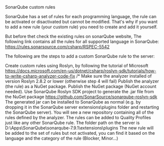 SonarQube custom rules

SonarQube has a set of rules for each programming language, the rule can be activated or disactivated but cannot be modified. That's why if you want to add a new rule (your custom rule) you need to create and add it yourself.

But before thet check the existing rules on sonarQube website, The following link contains all the rules for all supported language in SonarQube:
https://rules.sonarsource.com/csharp/RSPEC-5542 

The following are the steps to add a custom SonarQube rule to the server:

Create custom rules using Roslyn, by following the tutorial of Microsoft https://docs.microsoft.com/en-us/dotnet/csharp/roslyn-sdk/tutorials/how-to-write-csharp-analyzer-code-fix 
/* Make sure the analyzer installed of version Roslyn 2.8.2 or lower (otherwise step 4 will fail)
Publish the analyzer (the rule) as a NuGet package.
Publish the NuGet package (NuGet account needed).
Use SonarQube Roslyn SDK project to generate the .jar file from the NuGet package https://github.com/SonarSource/sonarqube-roslyn-sdk 
The generated jar can be installed to SonarQube as normal (e.g. by dropping it in the SonarQube server extensions\plugins folder and restarting the SonarQube server). You will see a new repository containing all of the rules defined by the analyzer. The rules can be added to Quality Profiles just like any other SonarQube rule. The folder path on the server is D:\Apps\SonarQube\sonarqube-7.9.1\extensions\plugins
The new rule will be added to the set of rules but not activated, you can find it based on the language and the category of the rule (Blocker, Minor…)
